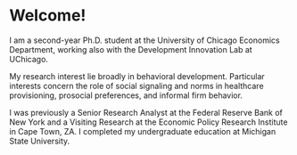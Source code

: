 # Welcome!
I am a second-year Ph.D. student at the University of Chicago Economics Department, working also with the Development Innovation Lab at UChicago. 

My research interest lie broadly in behavioral development. Particular interests concern the role of social signaling and norms in healthcare provisioning, prosocial preferences, and informal firm behavior. 

I was previously a Senior Research Analyst at the Federal Reserve Bank of New York and a Visiting Research at the Economic Policy Research Institute in Cape Town, ZA. I completed my undergraduate education at Michigan State University. 



